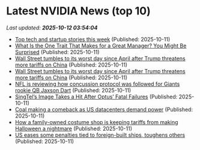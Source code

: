 # Latest NVIDIA News (top 10)
_Last updated: **2025-10-12 03:54:04**_

- [Top tech and startup stories this week](https://economictimes.indiatimes.com/tech/newsletters/ettech-unwrapped/top-tech-and-startup-stories-this-week/articleshow/124469066.cms) (Published: 2025-10-11)
- [What Is the One Trait That Makes for a Great Manager? You Might Be Surprised](https://biztoc.com/x/e791a6aa0051a479) (Published: 2025-10-11)
- [Wall Street tumbles to its worst day since April after Trump threatens more tariffs on China](https://economictimes.indiatimes.com/news/international/global-trends/wall-street-tumbles-to-its-worst-day-since-april-after-trump-threatens-more-tariffs-on-china/articleshow/124469693.cms) (Published: 2025-10-11)
- [Wall Street tumbles to its worst day since April after Trump threatens more tariffs on China](https://economictimes.indiatimes.com/news/international/global-trends/wall-street-tumbles-to-its-worst-day-since-april-after-trump-threatens-more-tariffs-on-china/articleshow/124468559.cms) (Published: 2025-10-11)
- [NFL is reviewing how concussion protocol was followed for Giants rookie QB Jaxson Dart](https://biztoc.com/x/3c3c825c6c3d3bd2) (Published: 2025-10-11)
- [SingTel’s Image Takes a Hit After Optus’ Fatal Failures](https://biztoc.com/x/af84d272f0823a37) (Published: 2025-10-11)
- [Coal making a comeback as US datacenters demand power](https://biztoc.com/x/23d6ed45515f0974) (Published: 2025-10-11)
- [How a family-owned costume shop is keeping tariffs from making Halloween a nightmare](https://biztoc.com/x/b2a29321d7caf9a7) (Published: 2025-10-11)
- [US eases some penalties tied to foreign-built ships, toughens others](https://biztoc.com/x/d592ef679a42d8a9) (Published: 2025-10-11)
